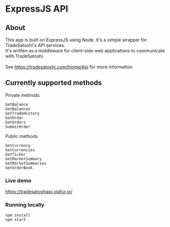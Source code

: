 # ExpressJS API

## About
This app is built on ExpressJS using Node. It's a simple wrapper for TradeSatoshi's API services. \
It's written as a middleware for client-side web applications to communicate with TradeSatoshi. 
\
\
See https://tradesatoshi.com/Home/Api for more information

## Currently supported methods
Private methods
```
GetBalance
GetBalances
GetTradeHistory 
GetOrder
GetOrders
SubmitOrder
```
Public methods
```
GetCurrency
GetCurrencies
GetTicker
GetMarketSummary
GetMarketSummaries
GetOrderBook
```
### Live demo
https://tradesatoshiapi.olafur.io/
### Running locally
```
npm install
npm start
```
